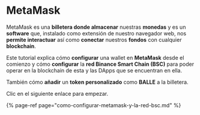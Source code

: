 # MetaMask

MetaMask es una **billetera donde almacenar** nuestras **monedas** y es un **software** que, instalado como extensión de nuestro navegador web, nos **permite interactuar** así como **conectar** nuestros **fondos** con cualquier **blockchain**.

Este tutorial explica cómo **configurar** una wallet en **MetaMask** desde el comienzo y cómo **configurar** la **red Binance Smart Chain \(BSC\)** para poder operar en la blockchain de esta y las DApps que se encuentran en ella. 

También cómo **añadir** un **token personalizado** como **BALLE** a la billetera.



Clic en el siguiente enlace para empezar.

{% page-ref page="como-configurar-metamask-y-la-red-bsc.md" %}





